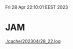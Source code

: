Fri 28 Apr 22:10:01 EEST 2023
# JAM
<a href='./cache/202304/28_22.log'>./cache/202304/28_22.log</a>
